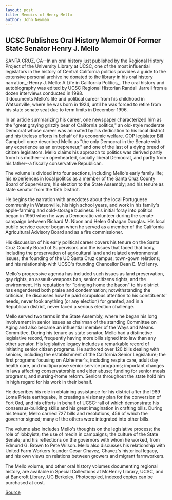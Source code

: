 ```yaml
---
layout: post
title: Memoirs of Henry Mello
author: John Newman
---
```


## UCSC Publishes Oral History Memoir Of Former State Senator Henry J. Mello

SANTA CRUZ, CA--In an oral history just published by the Regional History Project of the University Library at UCSC, one of the most influential legislators in the history of Central California politics provides a guide to the extensive personal archive he donated to the library in his oral history narration_: Henry J. Mello: A Life in California Politics_. The oral history and autobiography was edited by UCSC Regional Historian Randall Jarrell from a dozen interviews conducted in 1998.   
It documents Mello's life and political career from his childhood in Watsonville, where he was born in 1924, until he was forced to retire from his state senate seat due to term limits in December 1996.   

In an article summarizing his career, one newspaper characterized him as the "great graying grizzly bear of California politics," an old-style moderate Democrat whose career was animated by his dedication to his local district and his tireless efforts in behalf of its economic welfare. GOP legislator Bill Campbell once described Mello as "the only Democrat in the Senate with any experience as an entrepreneur," and one of the last of a dying breed of citizen legislators. Mello claims his approach to politics was derived partly from his mother--an openhearted, socially liberal Democrat, and partly from his father--a fiscally conservative Republican.  

The volume is divided into four sections, including Mello's early family life; his experiences in local politics as a member of the Santa Cruz County Board of Supervisors; his election to the State Assembly; and his tenure as state senator from the 15th District.  

He begins the narration with anecdotes about the local Portuguese community in Watsonville, his high school years, and work in his family's apple-farming and cold-storage business. His initial foray into politics began in 1950 when he was a Democratic volunteer during the senate campaign between Richard M. Nixon and Helen Gahagan Douglas. His local public service career began when he served as a member of the California Agricultural Advisory Board and as a fire commissioner.  

His discussion of his early political career covers his tenure on the Santa Cruz County Board of Supervisors and the issues that faced that body, including the preservation of agricultural land and related environmental issues; the founding of the UC Santa Cruz campus; town-gown relations; and his relationship with UCSC's founding Chancellor Dean E. McHenry.  

Mello's progressive agenda has included such issues as land preservation, gay rights, an assault-weapons ban, senior citizens rights, and the environment. His reputation for "bringing home the bacon" to his district has engendered both praise and condemnation; notwithstanding the criticism, he discusses how he paid scrupulous attention to his constituents' needs, never took anything (or any election) for granted, and in a Republican district, never faced a serious election challenge.  

Mello served two terms in the State Assembly, where he began his long involvement in senior issues as chairman of the standing Committee on Aging and also became an influential member of the Ways and Means Committee. During his tenure as state senator, Mello had a distinctive legislative record, frequently having more bills signed into law than any other senator. His legislative legacy includes a remarkable record of initiating senior citizen programs. He authored over 120 bills dealing with seniors, including the establishment of the California Senior Legislature; the first programs focusing on Alzheimer's, including respite care, adult day health care, and multipurpose senior service programs; important changes in laws affecting conservatorship and elder abuse; funding for senior meals programs; and nursing-home reform. Seniors throughout the state hold him in high regard for his work in their behalf.  

He describes his role in obtaining assistance for his district after the l989 Loma Prieta earthquake, in creating a visionary plan for the conversion of Fort Ord, and his efforts in behalf of UCSC--all of which demonstrate his consensus-building skills and his great imagination in crafting bills. During his tenure, Mello carried 727 bills and resolutions, 456 of which the governor signed; many of the others were integrated into other bills.  

The volume also includes Mello's thoughts on the legislative process; the role of lobbyists; the use of media in campaigns; the culture of the State Senate; and his reflections on the governors with whom he worked, from Edmund G. Brown to Pete Wilson. Mello also discusses his relationship with United Farm Workers founder Cesar Chavez, Chavez's historical legacy, and his own views on relations between growers and migrant farmworkers.  

The Mello volume, and other oral history volumes documenting regional history, are available in Special Collections at McHenry Library, UCSC, and at Bancroft Library, UC Berkeley. Photocopied, indexed copies can be purchased at cost.

[Source](http://www1.ucsc.edu/news_events/press_releases/01-02/mello.html "Permalink to UCSC Press Release: Memoirs of Henry Mello")